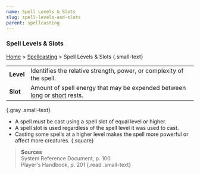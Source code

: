 ```yaml
---
name: Spell Levels & Slots
slug: spell-levels-and-slots
parent: spellcasting
---
```

### Spell Levels & Slots
[Home](dm-operations-center) > [Spellcasting](spellcasting) > Spell Levels & Slots {.small-text}

|||
| :-------- | :-------------------------------------------------------------------------------------------------- |
| **Level** | Identifies the relative strength, power, or complexity of the spell.                                |
| **Slot**  | Amount of spell energy that may be expended between [long](long-rest) or [short](short-rest) rests. |
{.gray .small-text}

- A spell must be cast using a spell slot of equal level or higher.
- A spell slot is used regardless of the spell level it was used to cast.
- Casting some spells at a higher level makes the spell more powerful or affect more creatures.
{.square}

> **Sources** <br/>
> System Reference Document, p. 100<br/>
> Player's Handbook, p. 201
{.read .small-text}
